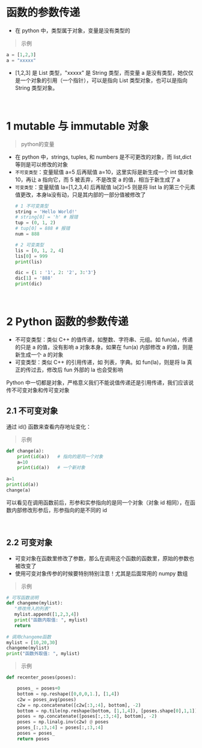 
&emsp;
# 函数的参数传递
- 在 python 中，类型属于对象，变量是没有类型的

>示例
```python
a = [1,2,3]
a = "xxxxx"
```

- [1,2,3] 是 List 类型，"xxxxx" 是 String 类型，而变量 a 是没有类型，她仅仅是一个对象的引用（一个指针），可以是指向 List 类型对象，也可以是指向 String 类型对象。

&emsp;
# 1 mutable 与 immutable 对象
>python的变量

- 在 python 中，strings, tuples, 和 numbers 是不可更改的对象，而 list,dict 等则是可以修改的对象
- `不可变类型`：变量赋值 a=5 后再赋值 a=10，这里实际是新生成一个 int 值对象 10，再让 a 指向它，而 5 被丢弃，不是改变 a 的值，相当于新生成了 a
- `可变类型`：变量赋值 la=[1,2,3,4] 后再赋值 la[2]=5 则是将 list la 的第三个元素值更改，本身la没有动，只是其内部的一部分值被修改了
    ```py
    # 1 不可变类型
    string = 'Hello World!'
    # string[0] = 'h' # 报错
    tup = (0, 1, 2)
    # tup[0] = 888 # 报错
    num = 888

    # 2 可变类型
    lis = [0, 1, 2, 4]
    lis[0] = 999
    print(lis)

    dic = {1 : '1', 2: '2', 3:'3'}
    dic[1] = '888'
    print(dic)
    ```

&emsp;
# 2 Python 函数的参数传递

- 不可变类型：类似 C++ 的值传递，如整数、字符串、元组。如 fun(a)，传递的只是 a 的值，没有影响 a 对象本身。如果在 fun(a) 内部修改 a 的值，则是新生成一个 a 的对象
- 可变类型：类似 C++ 的引用传递，如 列表，字典。如 fun(la)，则是将 la 真正的传过去，修改后 fun 外部的 la 也会受影响

Python 中一切都是对象，严格意义我们不能说值传递还是引用传递，我们应该说传不可变对象和传可变对象


## 2.1 不可变对象
通过 id() 函数来查看内存地址变化：

>示例
```python
def change(a):
    print(id(a))   # 指向的是同一个对象
    a=10
    print(id(a))   # 一个新对象
 
a=1
print(id(a))
change(a)
```

可以看见在调用函数前后，形参和实参指向的是同一个对象（对象 id 相同），在函数内部修改形参后，形参指向的是不同的 id

&emsp;
## 2.2 可变对象
- 可变对象在函数里修改了参数，那么在调用这个函数的函数里，原始的参数也被改变了
- 使用可变对象传参的时候要特别特别注意！尤其是后面常用的 numpy 数组

>示例
```python
# 可写函数说明
def changeme(mylist):
   "修改传入的列表"
   mylist.append([1,2,3,4])
   print("函数内取值: ", mylist)
   return
 
# 调用changeme函数
mylist = [10,20,30]
changeme(mylist)
print("函数外取值: ", mylist)
```

>示例
```py
def recenter_poses(poses):

    poses_ = poses+0
    bottom = np.reshape([0,0,0,1.], [1,4])
    c2w = poses_avg(poses)
    c2w = np.concatenate([c2w[:3,:4], bottom], -2)
    bottom = np.tile(np.reshape(bottom, [1,1,4]), [poses.shape[0],1,1])
    poses = np.concatenate([poses[:,:3,:4], bottom], -2)
    poses = np.linalg.inv(c2w) @ poses
    poses_[:,:3,:4] = poses[:,:3,:4]
    poses = poses_
    return poses
```
